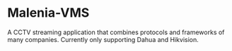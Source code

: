 # Malenia-VMS
A CCTV streaming application that combines protocols and frameworks of many companies. Currently only supporting Dahua and Hikvision.
